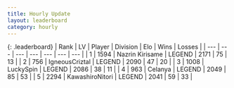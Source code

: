 ```yaml
---
title: Hourly Update
layout: leaderboard
category: hourly
---
```


{: .leaderboard}
| Rank | LV | Player | Division | Elo | Wins | Losses |
| --- | --- | --- | --- | --- | --- | --- |
| <span data-change="0">1</span> | 1594 | <span title="ID: 315148">Nazrin Kirisame</span> | LEGEND | <span data-change="3">2171</span> | <span data-change="1">75</span> | <span data-change="0">13</span> |
| <span data-change="0">2</span> | 756 | <span title="ID: 69018">IgneousCriztal</span> | LEGEND | <span data-change="0">2090</span> | <span data-change="0">47</span> | <span data-change="0">20</span> |
| <span data-change="0">3</span> | 1008 | <span title="ID: 498412">LuckySpin</span> | LEGEND | <span data-change="0">2086</span> | <span data-change="0">38</span> | <span data-change="0">11</span> |
| <span data-change="1">4</span> | 963 | <span title="ID: 222362">Celanya</span> | LEGEND | <span data-change="0">2049</span> | <span data-change="0">85</span> | <span data-change="0">53</span> |
| <span data-change="-1">5</span> | 2294 | <span title="ID: 164871">KawashiroNitori</span> | LEGEND | <span data-change="-27">2041</span> | <span data-change="2">59</span> | <span data-change="3">33</span> |